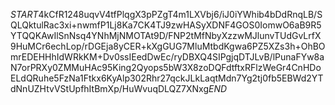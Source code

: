 $START$4kCfR1248uqvV4tfPlqgX3pPZgT4m1LXVbj6/iJ0iYWhib4bDdRnqLB/SQLQktulRac3xi+nwmfP1Lj8Ka7CK4TJ9zwHASyXDNF4GOS0IomwO6aB9R5YTQQKAwIlSnNsq4YNhMjNMOTAt9D/FNP2tMfNbyXzzwMJlunvTUdGvLrfX9HuMCr6echLop/rDGEja8yCER+kXgGUG7MluMtbdKgwa6PZ5XZs3h+OhBOmrEDEHHhIdWRkKM+Dv0ssIEedDwEc/ryDBXQ4SIPgjqDTJLvB/lPunaFYw8aN7orPRXy0ZMMuHAc95King2Qyops5bW3X8zoDQFdtftxRFlzWeGr4CnHDoELdQRuhe5FzNa1Ftkx6KyAlp302Rhr27qckJLkLaqtMdn7Yg2tj0fb5EBWd2YTdNnUZHtvVStUpfhItBmXp/HuWvuqDLQZ7XNxg$END$